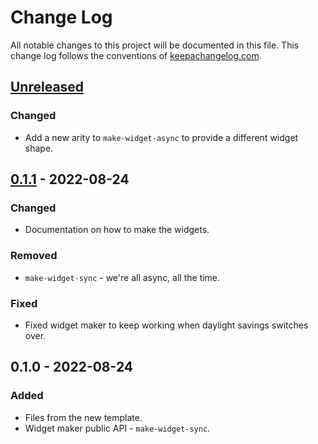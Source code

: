 # Change Log
All notable changes to this project will be documented in this file. This change log follows the conventions of [keepachangelog.com](http://keepachangelog.com/).

## [Unreleased]
### Changed
- Add a new arity to `make-widget-async` to provide a different widget shape.

## [0.1.1] - 2022-08-24
### Changed
- Documentation on how to make the widgets.

### Removed
- `make-widget-sync` - we're all async, all the time.

### Fixed
- Fixed widget maker to keep working when daylight savings switches over.

## 0.1.0 - 2022-08-24
### Added
- Files from the new template.
- Widget maker public API - `make-widget-sync`.

[Unreleased]: https://sourcehost.site/your-name/clj-java-commons/compare/0.1.1...HEAD
[0.1.1]: https://sourcehost.site/your-name/clj-java-commons/compare/0.1.0...0.1.1
